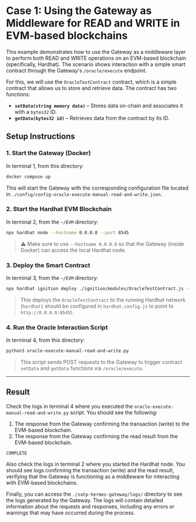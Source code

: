 # Case 1: Using the Gateway as Middleware for READ and WRITE in EVM-based blockchains

This example demonstrates how to use the Gateway as a middleware layer to perform both READ and WRITE operations on an EVM-based blockchain (specifically, Hardhat). The scenario shows interaction with a simple smart contract through the Gateway's `/oracle/execute` endpoint.

For this, we will use the `OracleTestContract` contract, which is a simple contract that allows us to store and retrieve data. The contract has two functions:

* **`setData(string memory data)`** – Stores data on-chain and associates it with a `bytes32` ID.
* **`getData(bytes32 id)`** – Retrieves data from the contract by its ID.


## Setup Instructions

### 1. Start the Gateway (Docker)

In terminal 1, from this directory:

```bash
docker compose up
```

This will start the Gateway with the corresponding configuration file located in `./config/config-oracle-execute-manual-read-and-write.json`.

### 2. Start the Hardhat EVM Blockchain

In terminal 2, from the `~/EVM` directory:

```bash
npx hardhat node --hostname 0.0.0.0 --port 8545
```

> ⚠️ Make sure to use `--hostname 0.0.0.0` so that the Gateway (inside Docker) can access the local Hardhat node.

### 3. Deploy the Smart Contract

In terminal 3, from the `~/EVM` directory:

```bash
npx hardhat ignition deploy ./ignition/modules/OracleTestContract.js --network hardhat1
```

> This deploys the `OracleTestContract` to the running Hardhat network (`hardhat1` should be configured in `hardhat.config.js` to point to `http://0.0.0.0:8545`).

### 4. Run the Oracle Interaction Script

In terminal 4, from this directory:

```bash
python3 oracle-execute-manual-read-and-write.py
```

> This script sends POST requests to the Gateway to trigger contract `setData` and `getData` functions via `/oracle/execute`.

---

## Result

Check the logs in terminal 4 where you executed the `oracle-execute-manual-read-and-write.py` script. You should see the following:
1. The response from the Gateway confirming the transaction (write) to the EVM-based blockchain.
2. The response from the Gateway confirming the read result from the EVM-based blockchain.

```shell
COMPLETE
```

Also check the logs in terminal 2 where you started the Hardhat node. You should see logs confirming the transaction (write) and the read result, verifying that the Gateway is functioning as a middleware for interacting with EVM-based blockchains.

Finally, you can access the `./satp-hermes-gateway/logs/` directory to see the logs generated by the Gateway. The logs will contain detailed information about the requests and responses, including any errors or warnings that may have occurred during the process.
